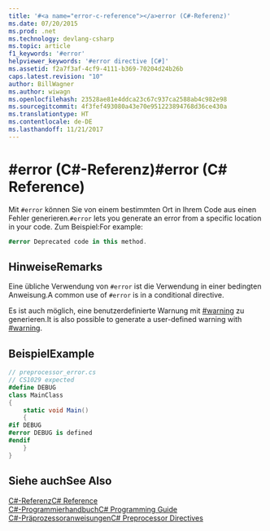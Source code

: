 ```yaml
---
title: '#<a name="error-c-reference"></a>error (C#-Referenz)'
ms.date: 07/20/2015
ms.prod: .net
ms.technology: devlang-csharp
ms.topic: article
f1_keywords: '#error'
helpviewer_keywords: '#error directive [C#]'
ms.assetid: f2a7f3af-4cf9-4111-b369-70204d24b26b
caps.latest.revision: "10"
author: BillWagner
ms.author: wiwagn
ms.openlocfilehash: 23528ae81e4ddca23c67c937ca2588ab4c982e98
ms.sourcegitcommit: 4f3fef493080a43e70e951223894768d36ce430a
ms.translationtype: HT
ms.contentlocale: de-DE
ms.lasthandoff: 11/21/2017
---
```

# <a name="error-c-reference"></a><span data-ttu-id="f9e56-102">#error (C#-Referenz)</span><span class="sxs-lookup"><span data-stu-id="f9e56-102">#error (C# Reference)</span></span>
<span data-ttu-id="f9e56-103">Mit `#error` können Sie von einem bestimmten Ort in Ihrem Code aus einen Fehler generieren.</span><span class="sxs-lookup"><span data-stu-id="f9e56-103">`#error` lets you generate an error from a specific location in your code.</span></span> <span data-ttu-id="f9e56-104">Zum Beispiel:</span><span class="sxs-lookup"><span data-stu-id="f9e56-104">For example:</span></span>  
  
```csharp
#error Deprecated code in this method.  
```  
  
## <a name="remarks"></a><span data-ttu-id="f9e56-105">Hinweise</span><span class="sxs-lookup"><span data-stu-id="f9e56-105">Remarks</span></span>  
 <span data-ttu-id="f9e56-106">Eine übliche Verwendung von `#error` ist die Verwendung in einer bedingten Anweisung.</span><span class="sxs-lookup"><span data-stu-id="f9e56-106">A common use of `#error` is in a conditional directive.</span></span>  
  
 <span data-ttu-id="f9e56-107">Es ist auch möglich, eine benutzerdefinierte Warnung mit [#warning](../../../csharp/language-reference/preprocessor-directives/preprocessor-warning.md) zu generieren.</span><span class="sxs-lookup"><span data-stu-id="f9e56-107">It is also possible to generate a user-defined warning with [#warning](../../../csharp/language-reference/preprocessor-directives/preprocessor-warning.md).</span></span>  
  
## <a name="example"></a><span data-ttu-id="f9e56-108">Beispiel</span><span class="sxs-lookup"><span data-stu-id="f9e56-108">Example</span></span>  
  
```csharp
// preprocessor_error.cs  
// CS1029 expected  
#define DEBUG  
class MainClass   
{  
    static void Main()   
    {  
#if DEBUG  
#error DEBUG is defined  
#endif  
    }  
}  
```  
  
## <a name="see-also"></a><span data-ttu-id="f9e56-109">Siehe auch</span><span class="sxs-lookup"><span data-stu-id="f9e56-109">See Also</span></span>  
 [<span data-ttu-id="f9e56-110">C#-Referenz</span><span class="sxs-lookup"><span data-stu-id="f9e56-110">C# Reference</span></span>](../../../csharp/language-reference/index.md)  
 [<span data-ttu-id="f9e56-111">C#-Programmierhandbuch</span><span class="sxs-lookup"><span data-stu-id="f9e56-111">C# Programming Guide</span></span>](../../../csharp/programming-guide/index.md)  
 [<span data-ttu-id="f9e56-112">C#-Präprozessoranweisungen</span><span class="sxs-lookup"><span data-stu-id="f9e56-112">C# Preprocessor Directives</span></span>](../../../csharp/language-reference/preprocessor-directives/index.md)
